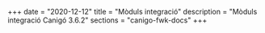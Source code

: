 +++
date        = "2020-12-12"
title       = "Mòduls integració"
description = "Mòduls integració Canigó 3.6.2"
sections    = "canigo-fwk-docs"
+++